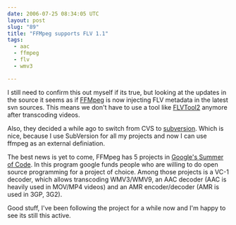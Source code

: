 ```yaml
---
date: 2006-07-25 08:34:05 UTC
layout: post
slug: "89"
title: "FFMpeg supports FLV 1.1"
tags:
  - aac
  - ffmpeg
  - flv
  - wmv3

---
```


I still need to confirm this out myself if its true, but looking at the
updates in the source it seems as if
<a href="http://ffmpeg.mplayerhq.hu/FFMpeg" class="dead-link">FFMpeg</a> is
now injecting FLV metadata in the latest svn sources. This means we don't have
to use a tool like <a href="http://rubyforge.org/projects/flvtool2/" class="dead-link">FLVTool2</a>
anymore after transcoding videos.

Also, they decided a while ago to switch from CVS to <a href="http://subversion.tigris.org/">subversion</a>.
Which is nice, because I use SubVersion for all my projects and now I can use
ffmpeg as an external definiation.

The best news is yet to come, FFMpeg has 5 projects in
<a href="http://code.google.com/soc/ffmpeg/about.html" class="dead-link">Google's Summer of Code</a>.
In this program google funds people who are willing to do open source
programming for a project of choice. Among those projects is a VC-1 decoder,
which allows transcoding WMV3/WMV9, an AAC decoder (AAC is heavily used in
MOV/MP4 videos) and an AMR encoder/decoder (AMR is used in 3GP, 3G2).

Good stuff, I've been following the project for a while now and I'm happy to
see its still this active.
